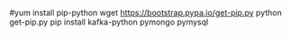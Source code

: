 
 #yum install pip-python
 wget https://bootstrap.pypa.io/get-pip.py
 python get-pip.py 
 pip install kafka-python pymongo pymysql
